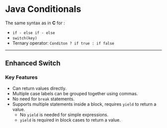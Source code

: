 # Java Conditionals

The same syntax as in **C** for :
- `if - else if - else`
- `switch(key)`
- Ternary operator: `Conditon ? if true : if false`

---

## Enhanced Switch

### Key Features
- Can return values directly.
- Multiple case labels can be grouped together using commas.
- No need for `break` statements.
- Supports multiple statements inside a block, requires `yield` to return a value.
    - No `yield` is needed for simple expressions.
    - `yield` is required in block cases to return a value.
